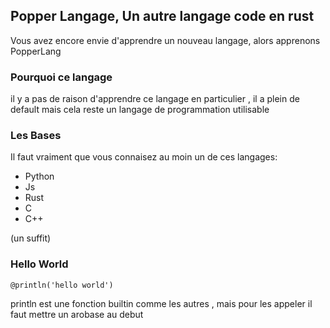 ## Popper Langage, Un autre langage code en rust

Vous avez encore envie d'apprendre un nouveau langage, alors apprenons PopperLang

### Pourquoi ce langage
il y a pas de raison d'apprendre ce langage en particulier , il a plein de default mais cela reste un langage de programmation utilisable 

### Les Bases

Il faut vraiment que vous connaisez au moin un de ces langages:
 - Python
 - Js
 - Rust
 - C
 - C++

(un suffit)

### Hello World
```
@println('hello world')
``` 
println est une fonction builtin comme les autres , mais pour les appeler il faut mettre un arobase au debut

